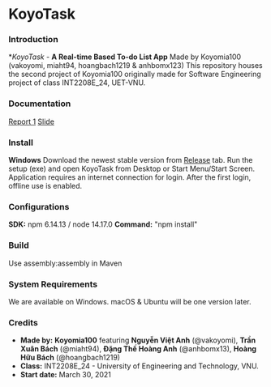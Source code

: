 # KoyoTask


### Introduction

**KoyoTask* -  **A Real-time Based To-do List App**
Made by Koyomia100 (vakoyomi, miaht94, hoangbach1219 & anhbomx123)
This repository houses the second project of Koyomia100 originally made for Software Engineering project of class INT2208E_24, UET-VNU.

### Documentation

[Report 1](https://docs.google.com/spreadsheets/d/1VuO_lZsVFk5TMMdIF8GQ_K24ADrsQ_aMVlyA7tjniDU/edit#gid=0)
[Slide](https://drive.google.com/file/d/1V8FGFhqh96wKkR3oxRpxRtYKxFe4uEUF/view)

### Install

**Windows**
Download the newest stable version from [Release](https://github.com/miaht94/KoyoTask/releases) tab.
Run the setup (exe) and open KoyoTask from Desktop or Start Menu/Start Screen.
Application requires an internet connection for login. After the first login, offline use is enabled.

### Configurations

**SDK:** npm 6.14.13 / node 14.17.0
**Command:** "npm install"


### Build

Use assembly:assembly in Maven

### System Requirements

We are available on Windows. macOS & Ubuntu will be one version later.

### Credits
- **Made by:** **Koyomia100** featuring **Nguyễn Việt Anh** (@vakoyomi), **Trần Xuân Bách** (@miaht94), **Đặng Thế Hoàng Anh** (@anhbomx13), **Hoàng Hữu Bách** (@hoangbach1219)
- **Class:** INT2208E_24 - University of Engineering and Technology, VNU.
- **Start date:** March 30, 2021
